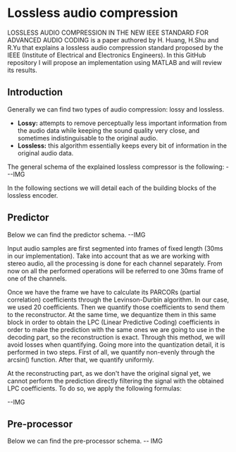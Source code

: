 # Lossless audio compression
LOSSLESS AUDIO COMPRESSION IN THE NEW IEEE STANDARD FOR ADVANCED AUDIO CODING is a paper authored by H. Huang, H.Shu and R.Yu that explains a lossless audio compression standard proposed by the IEEE (Institute of Electrical and Electronics Engineers). In this GitHub repository I will propose an implementation using MATLAB and will review its results. 

## Introduction
Generally we can find two types of audio compression: lossy and lossless.
* **Lossy:** attempts to remove perceptually less important information from the audio data while keeping the sound quality very close, and sometimes indistinguisable to the original audio.
* **Lossless:** this algorithm essentially keeps every bit of information in the original audio data.

The general schema of the explained lossless compressor is the following:
---IMG

In the following sections we will detail each of the building blocks of the lossless encoder.

## Predictor
Below we can find the predictor schema. 
--IMG

Input audio samples are first segmented into frames of fixed length (30ms in our implementation). Take into account that as we are working with stereo audio, all the processing is done for each channel separately. From now on all the performed operations will be referred to one 30ms frame of one of the channels.

Once we have the frame we have to calculate its PARCORs (partial correlation) coefficients through the Levinson-Durbin algorithm. In our case, we used 20 coefficients. Then we quantify those coefficients to send them to the reconstructor. At the same time, we dequantize them in this same block in order to obtain the LPC (Linear Predictive Coding) coefficients in order to make the prediction with the same ones we are going to use in the decoding part, so the reconstruction is exact. Through this method, we will avoid losses when quantifying.
Going more into the quantization detail, it is performed in two steps. First of all, we quantify non-evenly through the arcsin() function. After that, we quantify uniformly.

At the reconstructing part, as we don't have the original signal yet, we cannot perform the prediction directly filtering the signal with the obtained LPC coefficients. To do so, we apply the following formulas:

--IMG

## Pre-processor
Below we can find the pre-processor schema.
-- IMG
